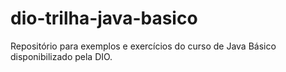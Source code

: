 # dio-trilha-java-basico
Repositório para exemplos e exercícios do curso de Java Básico disponibilizado pela DIO.

